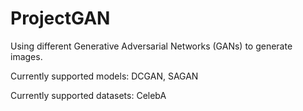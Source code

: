# ProjectGAN
Using different Generative Adversarial Networks (GANs) to generate images.

Currently supported models: DCGAN, SAGAN

Currently supported datasets: CelebA
